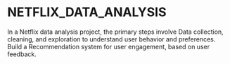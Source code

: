 # NETFLIX_DATA_ANALYSIS
In a Netflix data analysis project, the primary steps involve Data collection, cleaning, and exploration to understand user behavior and preferences. Build a Recommendation  system for user engagement,  based on user feedback.
